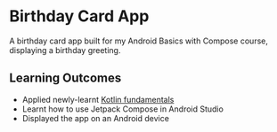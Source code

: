 # Birthday Card App

A birthday card app built for my Android Basics with Compose course, displaying a birthday greeting.

## Learning Outcomes

* Applied newly-learnt [Kotlin fundamentals][practice]
* Learnt how to use Jetpack Compose in Android Studio
* Displayed the app on an Android device

[practice]: https://github.com/mateuszs6/KotlinPractice.git
